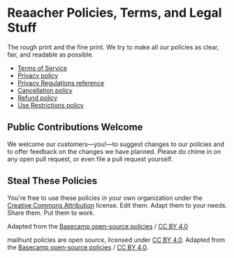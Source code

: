 # Reaacher Policies, Terms, and Legal Stuff

The rough print and the fine print. We try to make all our policies as clear, fair, and readable as possible.

- [Terms of Service](terms/index.md)
- [Privacy policy](privacy/index.md)
- [Privacy Regulations reference](privacy/regulations/index.md)
- [Cancellation policy](cancellation/index.md)
- [Refund policy](refund/index.md)
- [Use Restrictions policy](abuse/index.md)

## Public Contributions Welcome

We welcome our customers—you!—to suggest changes to our policies and to offer feedback on the changes we have planned. Please do chime in on any open pull request, or even file a pull request yourself.

## Steal These Policies

You're free to use these policies in your own organization under the [Creative Commons Attribution](https://creativecommons.org/licenses/by/4.0/) license.
Edit them. Adapt them to your needs. Share them. Put them to work.

Adapted from the [Basecamp open-source policies](https://github.com/basecamp/policies) / [CC BY 4.0](https://creativecommons.org/licenses/by/4.0/)

mailhunt policies are open source, licensed under [CC BY 4.0](https://creativecommons.org/licenses/by/4.0/). Adapted from the [Basecamp open-source policies](https://github.com/basecamp/policies) / [CC BY 4.0](https://creativecommons.org/licenses/by/4.0/).
